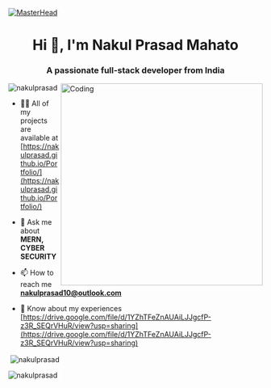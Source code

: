 [![MasterHead](https://encrypted-tbn0.gstatic.com/images?q=tbn:ANd9GcRAtKXI9nB-MbF0u8v8a2ulv7vDPkHFKrh7Ww&usqp=CAU)](https://rishavchanda.io)
<h1 align="center">Hi 👋, I'm Nakul Prasad Mahato</h1>
<h3 align="center">A passionate full-stack developer from India</h3>
<img align="right" alt="Coding" width="400" src="https://cdn.dribbble.com/users/1162077/screenshots/3848914/programmer.gif">

<p align="left"> <img src="https://komarev.com/ghpvc/?username=nakulprasad&label=Profile%20views&color=0e75b6&style=flat" alt="nakulprasad" /> </p>

- 👨‍💻 All of my projects are available at [https://nakulprasad.github.io/Portfolio/](https://nakulprasad.github.io/Portfolio/)

- 💬 Ask me about **MERN, CYBER SECURITY**

- 📫 How to reach me **nakulprasad10@outlook.com**

- 📄 Know about my experiences [https://drive.google.com/file/d/1YZhTFeZnAUAiLJJgcfP-z3R_SEQrVHuR/view?usp=sharing](https://drive.google.com/file/d/1YZhTFeZnAUAiLJJgcfP-z3R_SEQrVHuR/view?usp=sharing)


<p>&nbsp;<img align="center" src="https://github-readme-stats.vercel.app/api?username=nakulprasad&show_icons=true&locale=en" alt="nakulprasad" /></p>

<p><img align="center" src="https://github-readme-streak-stats.herokuapp.com/?user=nakulprasad&" alt="nakulprasad" /></p>
